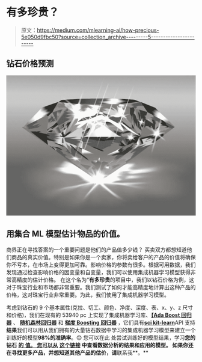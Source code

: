 # 有多珍贵？

> 原文：<https://medium.com/mlearning-ai/how-precious-5e050d9fbc50?source=collection_archive---------5----------------------->

## 钻石价格预测

![](img/053779347ca237a3239b4507be67c0b3.png)

## 用集合 ML 模型估计物品的价值。

商界正在寻找答案的一个重要问题是他们的产品值多少钱？
买卖双方都想知道他们商品的真实价值。特别是如果你是一个卖家，你将卖给客户的产品的价值将确保你不亏本，在市场上变得更加可靠。影响价格的参数有很多。根据可用数据，我们发现通过检查影响价格的因变量和自变量，我们可以使用集成机器学习模型获得非常高精度的估计价格。
在这个名为“**有多珍贵**的项目中，我们以钻石价格为例，这对于珠宝行业和市场都非常重要。我们测试了如何才能高精度地计算出这种产品的价格，这对珠宝行业非常重要。为此，我们使用了集成机器学习模型。

考虑到钻石的 9 个基本属性(克拉、切工、颜色、净度、深度、表、x、y、z 尺寸和价格)，我们在现有的 53940 pc 上实现了集成机器学习库、[**【Ada Boost 回归器**](https://scikit-learn.org/stable/modules/generated/sklearn.ensemble.AdaBoostRegressor.html#sklearn.ensemble.AdaBoostRegressor) 、 [**随机森林回归器**](https://scikit-learn.org/stable/modules/generated/sklearn.ensemble.RandomForestRegressor.html) 和 [**梯度 Boosting 回归器**](https://scikit-learn.org/stable/modules/generated/sklearn.ensemble.GradientBoostingRegressor.html) ，它们具有[**sci kit-learn**](https://scikit-learn.org/stable/modules/classes.html)API 支持
**结果**我们可以用从我们拥有的大量钻石数据中学习的集成机器学习模型来建立一个训练好的模型**98%的准确率**。😊
您可以在此 处尝试训练好的模型结果，学习**您的钻石** [**的** **值。
您可以从**](https://items-price.herokuapp.com/) **[**这个链接**](https://www.kaggle.com/resulcaliskan/diamonds-price-prediction) **中查看数据分析的结果和应用的模型。**
如果你还在寻找更多产品，并想知道其他产品的估价，请**联系我**。**